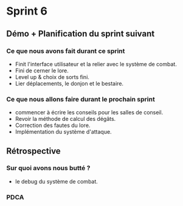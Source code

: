 # Sprint 6

## Démo + Planification du sprint suivant

### Ce que nous avons fait durant ce sprint
- Finit l'interface utilisateur et la relier avec le système de combat.
- Fini de cerner le lore.
- Level up & choix de sorts fini.
- Lier déplacements, le donjon et le bestaire.

### Ce que nous allons faire durant le prochain sprint
- commencer à écrire les conseils pour les salles de conseil.
- Revoir la méthode de calcul des dégâts.
- Correction des fautes du lore.
- Implémentation du système d'attaque.

## Rétrospective

### Sur quoi avons nous butté ?
- le debug du système de combat. 

### PDCA

